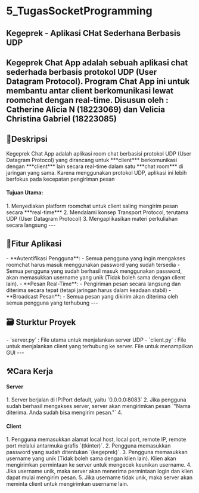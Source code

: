 <h1>5_TugasSocketProgramming</h1>

<h2>Kegeprek - Aplikasi CHat Sederhana Berbasis UDP</h2>

**Kegeprek Chat App** adalah sebuah aplikasi chat sederhada berbasis protokol UDP (User Datagram Protocol). Program Chat App ini untuk membantu antar client berkomunikasi lewat roomchat dengan real-time.
**Disusun oleh** : Catherine Alicia N (18223069) dan Velicia Christina Gabriel (18223085)
---
<h2>📝Deskripsi</h2>
Kegeprek Chat App adalah aplikasi room chat berbasisi protokol UDP (User Datagram Protocol) yang dirancang untuk ***client*** berkomunikasi dengan ***client*** lain secara real-time dalam satu ***chat room*** di jaringan yang sama. Karena menggunakan protokol UDP, aplikasi ini lebih berfokus pada kecepatan pengiriman pesan 

<h4>Tujuan Utama:</h4>
1. Menyediakan platform roomchat untuk client saling mengirim pesan secara ***real-time***
2. Mendalami konsep Transport Protocol, terutama UDP (User Datagram Protocol)
3. Mengaplikasikan materi perkuliahan secara langsung 
---
<h2>🔑Fitur Aplikasi</h2>
- **Autentifikasi Pengguna**:
  - Semua pengguna yang ingin mengakses roomchat harus masuk menggunakan password yang sudah tersedia
  - Semua pengguna yang sudah berhasil masuk menggunakan password, akan memasukkan username yang unik (Tidak boleh sama dengan client lain).
- **Pesan Real-Time**:
  - Pengiriman pesan secara langsung dan diterima secara tepat (tetapi jaringan harus dalam keadaan stabil)
- **Broadcast Pesan**:
  - Semua pesan yang dikirim akan diterima oleh semua pengguna yang terhubung
---
<h2>🗃️ Sturktur Proyek</h2> 
- `server.py` : File utama untuk menjalankan server UDP
- `client.py` : File untuk menjalankan client yang terhubung ke server. File untuk menampilkan GUI
---
<h2>⚒️Cara Kerja</h2> 
<h4>Server</h4>
1. Server berjalan di IP:Port default, yaitu `0.0.0.0:8083`
2. Jika pengguna sudah berhasil mengakses server, server akan mengirimkan pesan `"Nama diterima. Anda sudah bisa mengirim pesan."`
4. 
<h4>Client</h4>
1. Pengguna memasukkan alamat local host, local port, remote IP, remote port melalui antarmuka grafis `(tkinter)`.
2. Pengguna memasukkan password yang sudah ditentukan `(kegeprek)`.
3. Pengguna memasukkan username yang unik (Tidak boleh sama dengan klien lain). Klien akan mengirimkan permintaan ke server untuk mengecek keunikan username.
4. Jika username unik, maka server akan menerima permintaan login dan klien dapat mulai mengirim pesan.
5. Jika username tidak unik, maka server akan meminta client untuk mengirimkan username lain.
